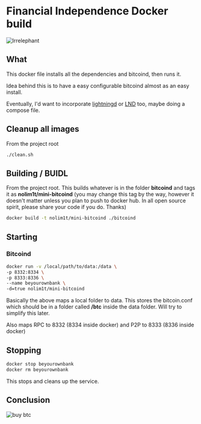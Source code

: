 # Financial Independence Docker build

![Irrelephant](https://gitlab.com/nolim1t/financial-independence/raw/master/irrelephant.png)

## What

This docker file installs all the dependencies and bitcoind, then runs it.

Idea behind this is to have a easy configurable bitcoind almost as an easy install.

Eventually, I'd want to incorporate [lightningd](https://github.com/ElementsProject/lightning) or [LND](https://github.com/lightningnetwork/lnd) too, maybe doing a compose file.

## Cleanup all images

From the project root

```bash
./clean.sh
```

## Building / BUIDL

From the project root. This builds whatever is in the folder **bitcoind** and tags it as **nolim1t/mini-bitcoind** (you may change this tag by the way, however it doesn't matter unless you plan to push to docker hub. In all open source spirit, please share your code if you do. Thanks)

```bash
docker build -t nolim1t/mini-bitcoind ./bitcoind
```

## Starting

### Bitcoind

```bash
docker run -v /local/path/to/data:/data \
-p 8332:8334 \
-p 8333:8336 \
--name beyourownbank \
-d=true nolim1t/mini-bitcoind
```

Basically the above maps a local folder to data. This stores the bitcoin.conf which should be in a folder called **/btc** inside the data folder. Will try to simplify this later.

Also maps RPC to 8332 (8334 inside docker) and P2P to 8333 (8336 inside docker)

## Stopping

```bash
docker stop beyourownbank
docker rm beyourownbank
```

This stops and cleans up the service.

## Conclusion

![buy btc](https://gitlab.com/nolim1t/financial-independence/raw/62573d151635e0170711bd9a7d45bb7e93299e2a/buybtc.png)

